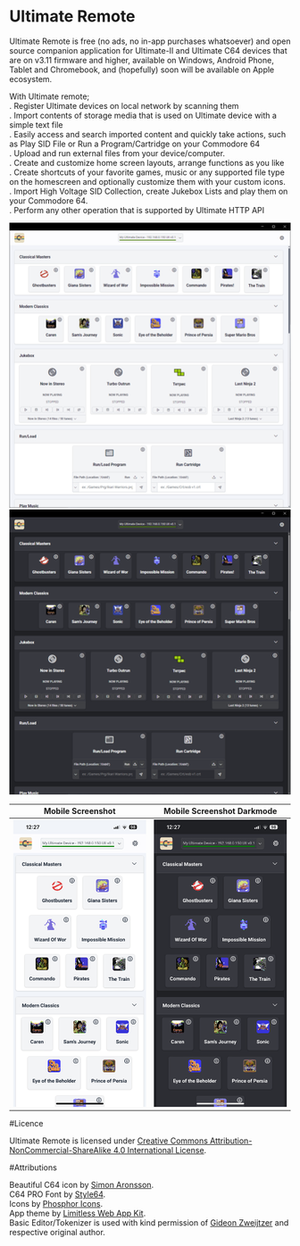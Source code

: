 # Ultimate Remote

Ultimate Remote is free (no ads, no in-app purchases whatsoever) and open source companion application for Ultimate-II and Ultimate C64 devices that are on v3.11 firmware and higher, available on Windows, Android Phone, Tablet and Chromebook, and (hopefully) soon will be available on Apple ecosystem.  

With Ultimate remote;  
. Register Ultimate devices on local network by scanning them  
. Import contents of storage media that is used on Ultimate device with a simple text file  
. Easily access and search imported content and quickly take actions, such as Play SID File or Run a Program/Cartridge on your Commodore 64  
. Upload and run external files from your device/computer.  
. Create and customize home screen layouts, arrange functions as you like  
. Create shortcuts of your favorite games, music or any supported file type on the homescreen and optionally customize them with your custom icons.  
. Import High Voltage SID Collection, create Jukebox Lists and play them on your Commodore 64.  
. Perform any other operation that is supported by Ultimate HTTP API  

![Desktop Screenshot](/docs/images/ss_01.png)  
![Desktop Screenshot Dark Mode](/docs/images/ss_04.png)  

|Mobile Screenshot                              |Mobile Screenshot Darkmode                               |
|-----------------------------------------------|---------------------------------------------------------|
|![Mobile Screenshot](/docs/images/IMG_7039.PNG)|![Mobile Screenshot Dark Mode](/docs/images/IMG_7040.PNG)|



#Licence

Ultimate Remote is licensed under [Creative Commons Attribution-NonCommercial-ShareAlike 4.0 International License](LICENSE).  

#Attributions

Beautiful C64 icon by [Simon Aronsson](https://github.com/simskij).  
C64 PRO Font by [Style64](https://style64.org/c64-truetype).  
Icons by [Phosphor Icons](https://phosphoricons.com).  
App theme by [Limitless Web App Kit](https://demo.interface.club/limitless/).  
Basic Editor/Tokenizer is used with kind permission of [Gideon Zweijtzer](https://ultimate64.com/) and respective original author.  



